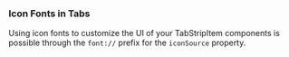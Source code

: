 ### Icon Fonts in Tabs

Using icon fonts to customize the UI of your TabStripItem components is possible through the `font://` prefix for the `iconSource` property.
<snippet id='tabs-tips-icons-js'/>